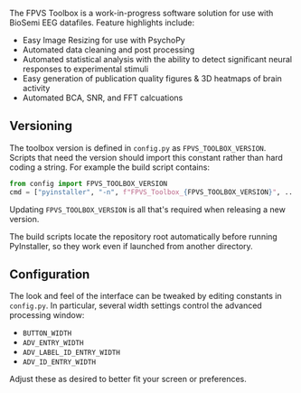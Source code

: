 The FPVS Toolbox is a work-in-progress software solution for use with BioSemi EEG datafiles. Feature highlights include:

- Easy Image Resizing for use with PsychoPy
- Automated data cleaning and post processing
- Automated statistical analysis with the ability to detect significant neural responses to experimental stimuli
- Easy generation of publication quality figures & 3D heatmaps of brain activity
- Automated BCA, SNR, and FFT calcuations

## Versioning

The toolbox version is defined in `config.py` as `FPVS_TOOLBOX_VERSION`. Scripts
that need the version should import this constant rather than hard coding a
string. For example the build script contains:

```python
from config import FPVS_TOOLBOX_VERSION
cmd = ["pyinstaller", "-n", f"FPVS_Toolbox_{FPVS_TOOLBOX_VERSION}", ...]
```

Updating `FPVS_TOOLBOX_VERSION` is all that's required when releasing a new
version.


The build scripts locate the repository root automatically before running
PyInstaller, so they work even if launched from another directory.

## Configuration

The look and feel of the interface can be tweaked by editing constants in
`config.py`.  In particular, several width settings control the advanced
processing window:

- `BUTTON_WIDTH`
- `ADV_ENTRY_WIDTH`
- `ADV_LABEL_ID_ENTRY_WIDTH`
- `ADV_ID_ENTRY_WIDTH`

Adjust these as desired to better fit your screen or preferences.

